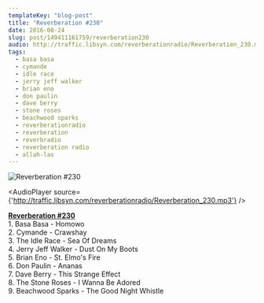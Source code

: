 ```yaml
---
templateKey: "blog-post"
title: "Reverberation #230"
date: 2016-08-24
slug: post/149411161759/reverberation230
audio: http://traffic.libsyn.com/reverberationradio/Reverberation_230.mp3
tags:
  - basa basa
  - cymande
  - idle race
  - jerry jeff walker
  - brian eno
  - don paulin
  - dave berry
  - stone roses
  - beachwood sparks
  - reverberationradio
  - reverberation
  - reverbradio
  - reverberation radio
  - allah-las
---
```


![Reverberation #230](../images/9b362953c302d1ca6b4c668f13a4220a04967e7967c45c07214e3f7fcf82fb8b.jpg)

<AudioPlayer source={'http://traffic.libsyn.com/reverberationradio/Reverberation_230.mp3'} />

<p><a href="http://traffic.libsyn.com/reverberationradio/Reverberation_230.mp3"><b>Reverberation #230</b></a><br />1. Basa Basa - Homowo<br />2. Cymande - Crawshay<br />3. The Idle Race - Sea Of Dreams<br />4. Jerry Jeff Walker - Dust On My Boots<br />5. Brian Eno - St. Elmo's Fire<br />6. Don Paulin - Ananas<br />7. Dave Berry - This Strange Effect<br />8. The Stone Roses - I Wanna Be Adored<br />9. Beachwood Sparks - The Good Night Whistle<br /></p>
